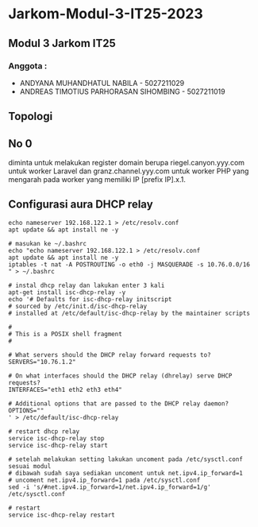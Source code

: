 # Jarkom-Modul-3-IT25-2023

## Modul 3 Jarkom IT25

### Anggota :

- ANDYANA MUHANDHATUL NABILA - 5027211029
- ANDREAS TIMOTIUS PARHORASAN SIHOMBING - 5027211019
## Topologi 


## No 0
diminta untuk melakukan register domain berupa riegel.canyon.yyy.com untuk worker Laravel dan granz.channel.yyy.com untuk worker PHP yang mengarah pada worker yang memiliki IP [prefix IP].x.1.

## Configurasi aura DHCP relay
```
echo nameserver 192.168.122.1 > /etc/resolv.conf
apt update && apt install ne -y

# masukan ke ~/.bashrc
echo "echo nameserver 192.168.122.1 > /etc/resolv.conf
apt update && apt install ne -y
iptables -t nat -A POSTROUTING -o eth0 -j MASQUERADE -s 10.76.0.0/16
" > ~/.bashrc

# instal dhcp relay dan lakukan enter 3 kali 
apt-get install isc-dhcp-relay -y
echo '# Defaults for isc-dhcp-relay initscript
# sourced by /etc/init.d/isc-dhcp-relay
# installed at /etc/default/isc-dhcp-relay by the maintainer scripts

#
# This is a POSIX shell fragment
#

# What servers should the DHCP relay forward requests to?
SERVERS="10.76.1.2"

# On what interfaces should the DHCP relay (dhrelay) serve DHCP requests?
INTERFACES="eth1 eth2 eth3 eth4"

# Additional options that are passed to the DHCP relay daemon?
OPTIONS=""
' > /etc/default/isc-dhcp-relay

# restart dhcp relay
service isc-dhcp-relay stop
service isc-dhcp-relay start

# setelah melakukan setting lakukan uncoment pada /etc/sysctl.conf sesuai modul
# dibawah sudah saya sediakan uncoment untuk net.ipv4.ip_forward=1
# uncoment net.ipv4.ip_forward=1 pada /etc/sysctl.conf
sed -i 's/#net.ipv4.ip_forward=1/net.ipv4.ip_forward=1/g' /etc/sysctl.conf

# restart 
service isc-dhcp-relay restart

```
